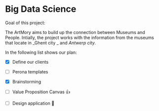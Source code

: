 # Big Data Science
Goal of this project:

The ArtMory aims to build up the connection between Museums and People. Intially, the project works with the information from the museums that locate in _Ghent city _ and _Antwerp city_. 

In the following list shows our plan:

- [x] Define our clients
- [ ] Perona templates
- [x] Brainstorming 
- [ ] Value Proposition Canvas :+1:
- [ ] Design application :tada:



